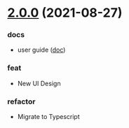 # [2.0.0](https://github.com/darwinia-network/wormhole-pro/compare/7538bb48c6cf6bcc2ed2d9abc30dd232f660b927...v2.0.0) (2021-08-27)

### docs

- user guide ([doc](https://docs.darwinia.network/en/wiki-tut-wormhole))

### feat

- New UI Design

### refactor

- Migrate to Typescript
